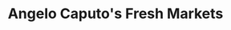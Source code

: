 ---
title: "Angelo Caputo's Fresh Markets"
url: /bloomingdale/angelo-caputos-fresh-markets/
shop: supermarket
---